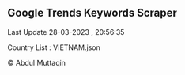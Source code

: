 

## Google Trends Keywords Scraper 
 
Last Update 28-03-2023 , 20:56:35

Country List :
VIETNAM.json



© Abdul Muttaqin 
